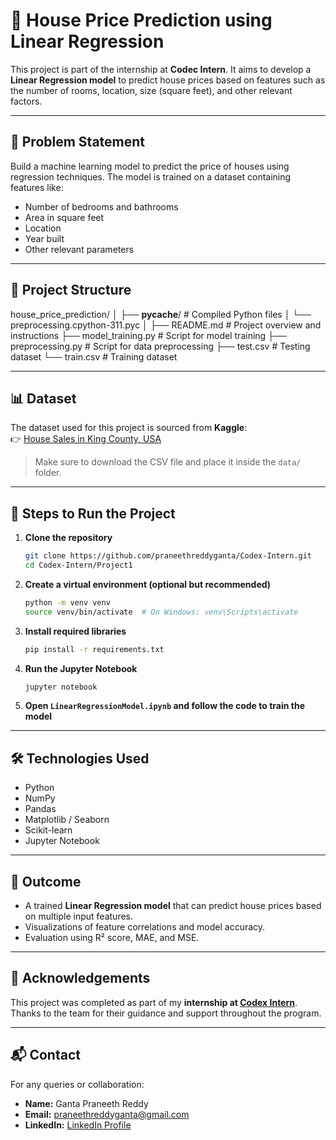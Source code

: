 # 🏡 House Price Prediction using Linear Regression

This project is part of the internship at **Codec Intern**. It aims to develop a **Linear Regression model** to predict house prices based on features such as the number of rooms, location, size (square feet), and other relevant factors.

---

## 📌 Problem Statement

Build a machine learning model to predict the price of houses using regression techniques. The model is trained on a dataset containing features like:

- Number of bedrooms and bathrooms
- Area in square feet
- Location
- Year built
- Other relevant parameters

---

## 📁 Project Structure

house_price_prediction/
│
├── __pycache__/                          # Compiled Python files
│   └── preprocessing.cpython-311.pyc
│
├── README.md                             # Project overview and instructions
├── model_training.py                     # Script for model training
├── preprocessing.py                      # Script for data preprocessing
├── test.csv                              # Testing dataset
└── train.csv                             # Training dataset

---

## 📊 Dataset

The dataset used for this project is sourced from **Kaggle**:  
👉 [House Sales in King County, USA](https://www.kaggle.com/harlfoxem/housesalesprediction)

> Make sure to download the CSV file and place it inside the `data/` folder.

---

## 🧪 Steps to Run the Project

1. **Clone the repository**
   ```bash
   git clone https://github.com/praneethreddyganta/Codex-Intern.git
   cd Codex-Intern/Project1
   ```

2. **Create a virtual environment (optional but recommended)**
   ```bash
   python -m venv venv
   source venv/bin/activate  # On Windows: venv\Scripts\activate
   ```

3. **Install required libraries**
   ```bash
   pip install -r requirements.txt
   ```

4. **Run the Jupyter Notebook**
   ```bash
   jupyter notebook
   ```

5. **Open `LinearRegressionModel.ipynb` and follow the code to train the model**

---

## 🛠️ Technologies Used

- Python
- NumPy
- Pandas
- Matplotlib / Seaborn
- Scikit-learn
- Jupyter Notebook

---

## 🎯 Outcome

- A trained **Linear Regression model** that can predict house prices based on multiple input features.
- Visualizations of feature correlations and model accuracy.
- Evaluation using R² score, MAE, and MSE.

---

## 🙏 Acknowledgements

This project was completed as part of my **internship at [Codex Intern](https://codexintern.in/)**.  
Thanks to the team for their guidance and support throughout the program.

---

## 📬 Contact

For any queries or collaboration:
- **Name:** Ganta Praneeth Reddy
- **Email:** praneethreddyganta@gmail.com
- **LinkedIn:** [LinkedIn Profile](https://www.linkedin.com/in/praneethreddyganta)

